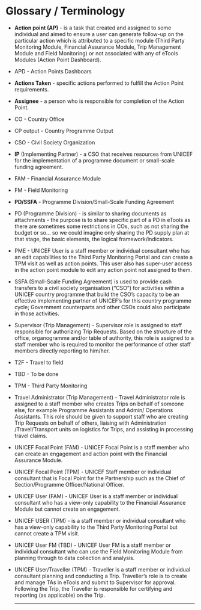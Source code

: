# Glossary / Terminology

* **Action point \(AP\)** -  is a task that created and assigned to some individual and aimed to ensure a user can generate follow-up on the particular action which is attributed to a specific module \(Third Party Monitoring Module, Financial Assurance Module, Trip Management Module and Field Monitoring\) or not associated with any of eTools Modules \(Action Point Dashboard\).
* APD - Action Points Dashboars
* **Actions Taken** - specific actions performed to fulfill the Action Point requirements.
* **Assignee** - a person who is responsible for completion of the Action Point.
* CO - Country Office
* CP output -  Country Programme Output
* CSO - Civil Society Organization
* **IP** \(Implementing Partner\) -  a CSO that receives resources from UNICEF for the implementation of a programme document or small-scale funding agreement.
* FAM - Financial Assurance Module
* FM - Field Monitoring
* **PD/SSFA** - Programme Division/Small-Scale Funding Agreement
* PD \(Programme Division\) - is similar to sharing documents as attachments - the purpose is to share specific part of a PD in eTools as there are sometimes some restrictions in COs, such as not sharing the budget or so... so we could imagine only sharing the PD supply plan at that stage, the basic elements, the logical framework/indicators.
* PME -  UNICEF User is a staff member or individual consultant who has an edit capabilities to the Third Party Monitoring Portal and can create a TPM visit as well as action points. This user also has super-user access in the action point module to edit any action point not assigned to them.
* SSFA \(Small-Scale Funding Agreement\) is used to provide cash transfers to a civil society organisation \(“CSO”\) for activities within a UNICEF country programme that build the CSO’s capacity to be an effective implementing partner of UNICEF’s for this country programme cycle; Government counterparts and other CSOs could also participate in those activities.
* Supervisor \(Trip Management\) - Supervisor role is assigned to staff responsible for authorizing Trip Requests. Based on the structure of the office, organogramme and/or table of authority, this role is assigned to a staff member who is required to monitor the performance of other staff members directly reporting to him/her.
* T2F -  Travel to field
* TBD  - To be done
* TPM - Third Party Monitoring
* Travel Administrator  \(Trip Management\)  - Travel Administrator role is assigned to a staff member who creates Trips on behalf of someone else, for example Programme Assistants and Admin/ Operations Assistants. This role should be given to support staff who are creating Trip Requests on behalf of others, liaising with Administration /Travel/Transport units on logistics for Trips, and assisting in processing travel claims.
* UNICEF Focal Point \(FAM\) - UNICEF Focal Point is a staff member who can create an engagement and action point with the Financial Assurance Module.
* UNICEF Focal Point  \(TPM\) - UNICEF Staff member or individual consultant that is Focal Point for the Partnership such as the Chief of Section/Programme Officer/National Officer.
* UNICEF User \(FAM\) - UNICEF User is a staff member or individual consultant who has a view-only capability to the Financial Assurance Module but cannot create an engagement.
* UNICEF USER  \(TPM\) -  is a staff member or individual consultant who has a view-only capability to the Third Party Monitoring Portal but cannot create a TPM visit.
* UNICEF User FM \(TBD\) - UNICEF User FM is a staff member or individual consultant who can use the Field Monitoring Module from planning through to data collection and analysis.
* UNICEF User/Traveller \(TPM\) - Traveller is a staff member or individual consultant planning and conducting a Trip. Traveller’s role is to create and manage TAs  in eTools and submit to Supervisor for approval. Following the Trip, the Traveller is responsible for certifying and reporting \(as applicable\) on the Trip.  

  


  


  


  
  ****

  
  
  


